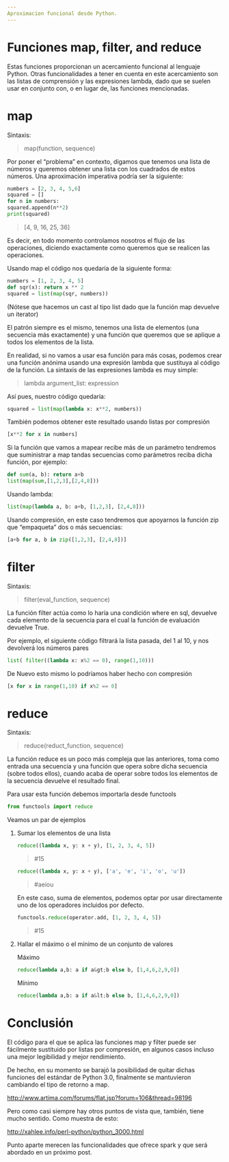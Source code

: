 ```yaml
---
Aproximacion funcional desde Python.
---
```


Funciones map, filter, and reduce
===

Estas funciones proporcionan un acercamiento funcional al lenguaje
Python. Otras funcionalidades a tener en cuenta en este acercamiento son
las listas de comprensión y las expresiones lambda, dado que se suelen
usar en conjunto con, o en lugar de, las funciones mencionadas.

map
===

Sintaxis:

> map(function, sequence)

Por poner el “problema” en contexto, digamos que tenemos una lista de
números y queremos obtener una lista con los cuadrados de estos números.
Una aproximación imperativa podría ser la siguiente:
```python
numbers = [2, 3, 4, 5,6]
squared = []
for n in numbers:
squared.append(n**2)
print(squared)
```
> [4, 9, 16, 25, 36]

Es decir, en todo momento controlamos nosotros el flujo de las
operaciones, diciendo exactamente como queremos que se realicen las
operaciones.

Usando map el código nos quedaría de la siguiente forma:
```python
numbers = [1, 2, 3, 4, 5]
def sqr(x): return x ** 2
squared = list(map(sqr, numbers))
```
(Nótese que hacemos un cast al tipo list dado que la función map
devuelve un iterator)

El patrón siempre es el mismo, tenemos una lista de elementos (una
secuencia más exactamente) y una función que queremos que se aplique a
todos los elementos de la lista.

En realidad, si no vamos a usar esa función para más cosas, podemos
crear una función anónima usando una expresión lambda que sustituya al
código de la función. La sintaxis de las expresiones lambda es muy
simple:

> lambda argument_list: expression 

Así pues, nuestro código quedaría:
```python
squared = list(map(lambda x: x**2, numbers))
```
También podemos obtener este resultado usando listas por compresión
```python
[x**2 for x in numbers]
```
Si la función que vamos a mapear recibe más de un parámetro tendremos
que suministrar a map tandas secuencias como parámetros reciba dicha
función, por ejemplo:
```python
def sum(a, b): return a+b
list(map(sum,[1,2,3],[2,4,8]))
```
Usando lambda:
```python
list(map(lambda a, b: a+b, [1,2,3], [2,4,8]))
```

Usando compresión, en este caso tendremos que apoyarnos la función zip
que “empaqueta” dos o más secuencias:
```python
[a+b for a, b in zip([1,2,3], [2,4,8])]
```
filter
======

Sintaxis:

>filter(eval_function, sequence)


La función filter actúa como lo haría una condición where en sql,
devuelve cada elemento de la secuencia para el cual la función de
evaluación devuelve True.

Por ejemplo, el siguiente código filtrará la lista pasada, del 1 al 10,
y nos devolverá los números pares
```python
list( filter((lambda x: x%2 == 0), range(1,10)))
```

De Nuevo esto mismo lo podríamos haber hecho con compresión
```python
[x for x in range(1,10) if x%2 == 0]
```
reduce
======
Sintaxis:
> reduce(reduct_function, sequence)

La función reduce es un poco más compleja que las anteriores, toma como
entrada una secuencia y una función que opera sobre dicha secuencia
(sobre todos ellos), cuando acaba de operar sobre todos los elementos de
la secuencia devuelve el resultado final.

Para usar esta función debemos importarla desde functools
```python
from functools import reduce
```
Veamos un par de ejemplos

1.  Sumar los elementos de una lista
    ```python
    reduce((lambda x, y: x + y), [1, 2, 3, 4, 5])
    ```
    > #15
    
    ```python
    reduce((lambda x, y: x + y), ['a', 'e', 'i', 'o', 'u'])
    ```
    > #aeiou
    
    En este caso, suma de elementos, podemos optar por usar directamente uno
    de los operadores incluidos por defecto.
    ```python
    functools.reduce(operator.add, [1, 2, 3, 4, 5])
    ```
    > #15

2.  Hallar el máximo o el mínimo de un conjunto de valores

    Máximo
    ```python
    reduce(lambda a,b: a if a&gt;b else b, [1,4,6,2,9,0])
    ```
    Mínimo
    ```python
    reduce(lambda a,b: a if a&lt;b else b, [1,4,6,2,9,0])
    ```

Conclusión
==========

El código para el que se aplica las funciones map y filter puede ser
fácilmente sustituido por listas por compresión, en algunos casos
incluso una mejor legibilidad y mejor rendimiento.

De hecho, en su momento se barajó la posibilidad de quitar dichas
funciones del estándar de Python 3.0, finalmente se mantuvieron
cambiando el tipo de retorno a map.

<http://www.artima.com/forums/flat.jsp?forum=106&thread=98196>

Pero como casi siempre hay otros puntos de vista que, también, tiene
mucho sentido. Como muestra de esto:

<http://xahlee.info/perl-python/python_3000.html>

Punto aparte merecen las funcionalidades que ofrece spark y que será
abordado en un próximo post.
